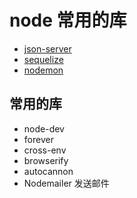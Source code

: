 # node 常用的库

- [json-server](./lib/json-server.md)
- [sequelize](./lib/sequelize.md)
- [nodemon](./lib/nodemon.md)

## 常用的库

- node-dev
- forever
- cross-env
- browserify
- autocannon
- Nodemailer 发送邮件
